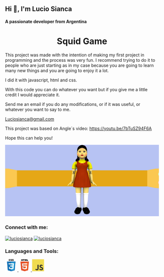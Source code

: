 ## Hi 👋, I'm Lucio Sianca <h4>A passionate developer from Argentina</h4>


<h1 align="center">Squid Game</h1>

  
This project was made with the intention of making my first project in programming and the process was very fun. I recommend trying to do it to people who are just starting as in my case because you are going to learn many new things and you are going to enjoy it a lot.

I did it with javascript, html and css.

With this code you can do whatever you want but if you give me a little credit I would appreciate it.

Send me an email if you do any modifications, or if it was useful, or whatever you want to say to me.

Luciosianca@gmail.com

This project was based on Angle´s video:
https://youtu.be/7bTuSZ94F6A

Hope this can help you!
  
  ![Image text](https://github.com/LucioSianca/Squid-game/blob/main/Image/Image.png)

<h3 align="left">Connect with me:</h3>
<p align="left">
<a href="https://twitter.com/luciosianca" target="blank"><img align="center" src="https://raw.githubusercontent.com/rahuldkjain/github-profile-readme-generator/master/src/images/icons/Social/twitter.svg" alt="luciosianca" height="30" width="40" /></a>
<a href="https://instagram.com/luciosianca" target="blank"><img align="center" src="https://raw.githubusercontent.com/rahuldkjain/github-profile-readme-generator/master/src/images/icons/Social/instagram.svg" alt="luciosianca" height="30" width="40" /></a>
</p>

<h3 align="left">Languages and Tools:</h3>
<p align="left"> <a href="https://www.w3schools.com/css/" target="_blank" rel="noreferrer"> <img src="https://raw.githubusercontent.com/devicons/devicon/master/icons/css3/css3-original-wordmark.svg" alt="css3" width="40" height="40"/> </a> <a href="https://www.w3.org/html/" target="_blank" rel="noreferrer"> <img src="https://raw.githubusercontent.com/devicons/devicon/master/icons/html5/html5-original-wordmark.svg" alt="html5" width="40" height="40"/> </a> <a href="https://developer.mozilla.org/en-US/docs/Web/JavaScript" target="_blank" rel="noreferrer"> <img src="https://raw.githubusercontent.com/devicons/devicon/master/icons/javascript/javascript-original.svg" alt="javascript" width="40" height="40"/> </a> </p>
